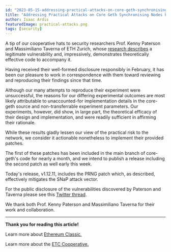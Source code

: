 ```yaml
---
id: "2023-05-15-addressing-practical-attacks-on-core-geth-synchronising-nodes-by-taverna-and-paterson-en"
title: "Addressing Practical Attacks on Core Geth Synchronising Nodes by Taverna and Paterson"
author: Isaac Ardis
featuredImage: practical-attacks.png
tags: [security]
---
```


A tip of our cooperative hats to security researchers Prof. Kenny Paterson and Massimiliano Taverna of ETH Zurich, whose [research describes](https://appliedcrypto.ethz.ch/content/dam/ethz/special-interest/infk/inst-infsec/appliedcrypto/research/TavernaPaterson-SnappingSnapSync.pdf) a legitimate vulnerability and, impressively, demonstrates theoretically effective code to accompany it.

Having received their well-formed disclosure responsibly in February, it has been our pleasure to work in correspondence with them toward reviewing and reproducing their findings since that time.

Although our many attempts to reproduce their experiment were unsuccessful, the reasons for our differing experimental outcomes are most likely attributable to unaccounted-for implementation details in the core-geth source and non-transferrable experiment parameters. Our experiments, however, did show, in large part, the theoretical efficacy of their design and implementation, and were readily sufficient in affirming their rationale.

While these results gladly lessen our view of the practical risk to the network, we consider it actionable nonetheless to implement their provided patches.

The first of these patches has been included in the main branch of core-geth's code for nearly a month, and we intend to publish a release including the second patch as well early this week.

Today's release, v1.12.11, includes the PRNG patch which, as described, effectively mitigates the SNaP attack vector.

For the public disclosure of the vulnerabilities discovered by Paterson and Taverna please see this [Twitter thread](https://twitter.com/kennyog/status/1658057298634309638).

We thank both Prof. Kenny Paterson and Massimiliano Taverna for their work and collaboration.

--- 

**Thank you for reading this article!**

Learn more about [Ethereum Classic.](https://ethereumclassic.org)

Learn more about the [ETC Cooperative.](https://etccooperative.org)
